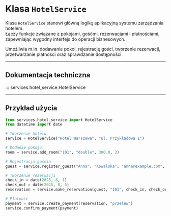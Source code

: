 # Klasa `HotelService`

Klasa `HotelService` stanowi główną logikę aplikacyjną systemu zarządzania hotelem.  
Łączy funkcje związane z pokojami, gośćmi, rezerwacjami i płatnościami, zapewniając wygodny interfejs do operacji biznesowych.

Umożliwia m.in. dodawanie pokoi, rejestrację gości, tworzenie rezerwacji, przetwarzanie płatności oraz sprawdzanie dostępności.

---

## Dokumentacja techniczna

::: services.hotel_service.HotelService

---

## Przykład użycia

```python
from services.hotel_service import HotelService
from datetime import date

# Tworzenie hotelu
service = HotelService("Hotel Warszawa", "ul. Przykładowa 1")

# Dodanie pokoju
room = service.add_room("101", "double", 300.0, 2)

# Rejestracja gościa
guest = service.register_guest("Anna", "Kowalska", "anna@example.com", "555-123-456")

# Tworzenie rezerwacji
check_in = date(2025, 8, 1)
check_out = date(2025, 8, 5)
reservation = service.make_reservation(guest, "101", check_in, check_out)

# Płatność
payment = service.create_payment(reservation, "przelew")
service.confirm_payment(payment)
```